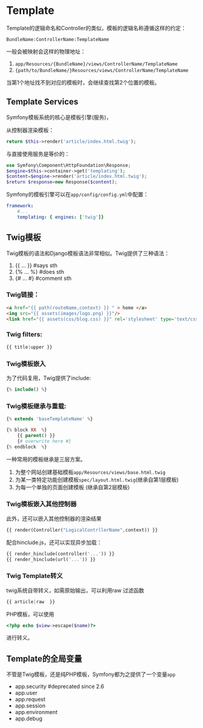 # Template

Template的逻辑命名和Controller的类似，模板的逻辑名称遵循这样的约定：

`BundleName:ControllerName:TemplateName`

一般会被映射会这样的物理地址：

1. `app/Resources/{BundleName}/views/ControllerName/TemplateName`
2. `{path/to/BundleName/}Resources/views/ControllerName/TemplateName`

当第1个地址找不到对应的模板时，会继续查找第2个位置的模板。

## Template Services 

Symfony模板系统的核心是模板引擎(服务)，

从控制器渲染模板：
```PHP
return $this->render('article/index.html.twig');
```
与直接使用服务是等价的：
```PHP
use Symfony\Component\HttpFoundation\Response;
$engine=$this->container->get('templating');
$content=$engine->render('article/index.html.twig');
$return $response=new Response($content);
```

Symfony的模板引擎可以在`app/config/config.yml`中配置：

```YAML
framework: 
    #...
    templating: { engines: ['twig']}
```

## Twig模板

Twig模板的语法和Django模板语法非常相似。Twig提供了三种语法：

1. {{ ... }}  #says sth
2. {% ... %}  #does sth
3. {# ... #}  #comment sth


### Twig链接：

```HTML
<a href="{{ path(routeName,context) }} " > home </a>
<img src="{{ assets(images/logo.png) }}"/>
<link href="{{ assets(css/blog.css) }}" rel='stylesheet' type='text/css' />
```


### Twig filters:

```PHP
{{ title|upper }}

```

### Twig模板嵌入

为了代码复用，Twig提供了include:
```PHP
{% include() %}
```

### Twig模板继承与重载:

```PHP
{% extends 'baseTemplateName' %}

{% block XX  %}
    {{ parent() }}
    {# overwrite here #}
{% endblock  %}
```

一种常用的模板继承是三层方案。
1. 为整个网站创建基础模板`app/Resources/views/base.html.twig`
2. 为某一类特定功能创建模板`spec/layout.html.twig`(继承自第1层模板)
3. 为每一个单独的页面创建模板 (继承自第2层模板)






### Twig模板嵌入其他控制器

此外，还可以嵌入其他控制器的渲染结果
```PHP
{{ render(Controller("LogicalContrllerName",context)) }}
```
配合hinclude.js，还可以实现异步加载：
```PHP
{{ render_hinclude(controller('...')) }}
{{ render_hinclude(url('...')) }}
```

### Twig Template转义
 
twig系统自带转义，如需原始输出，可以利用raw 过滤函数

```PHP
{{ article|raw  }}
```
PHP模板，可以使用
```PHP
<?php echo $view->escape($name)?>
```
进行转义。

## Template的全局变量

不管是Twig模板，还是纯PHP模板，Symfony都为之提供了一个变量`app`

* app.security  #deprecated since 2.6
* app.user        
* app.request
* app.session
* app.environment
* app.debug


